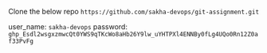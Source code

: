 Clone the below repo
`https://github.com/sakha-devops/git-assignment.git`

user_name: `sakha-devops`
password: `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_uYHTPXl4ENNBy0fLg4UQo0Rn12Z0af33PvFg`
